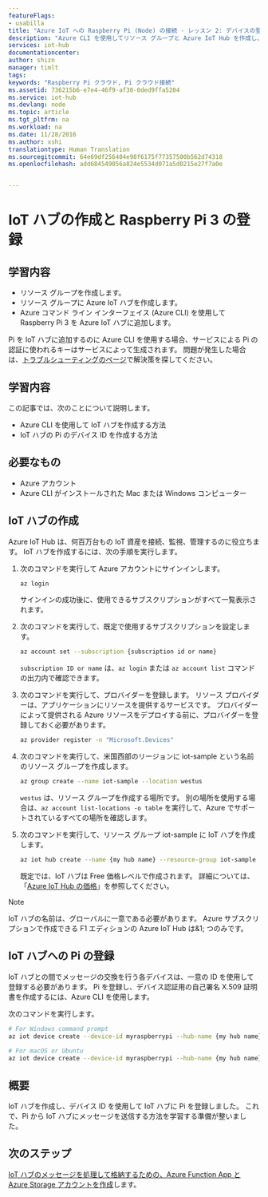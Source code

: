 ```yaml
---
featureFlags:
- usabilla
title: "Azure IoT への Raspberry Pi (Node) の接続 - レッスン 2: デバイスの登録 | Microsoft Docs"
description: "Azure CLI を使用してリソース グループと Azure IoT Hub を作成し、Pi を IoT Hub ID レジストリに登録します。"
services: iot-hub
documentationcenter: 
author: shizn
manager: timlt
tags: 
keywords: "Raspberry Pi クラウド, Pi クラウド接続"
ms.assetid: 736215b6-e7e4-46f9-af30-0ded9ffa5204
ms.service: iot-hub
ms.devlang: node
ms.topic: article
ms.tgt_pltfrm: na
ms.workload: na
ms.date: 11/28/2016
ms.author: xshi
translationtype: Human Translation
ms.sourcegitcommit: 64e69df256404e98f6175f77357500b562d74318
ms.openlocfilehash: add684549056a824e5534d071a5d0215e27f7a0e


---
```

# <a name="create-your-iot-hub-and-register-raspberry-pi-3"></a>IoT ハブの作成と Raspberry Pi 3 の登録
## <a name="what-you-will-do"></a>学習内容
* リソース グループを作成します。
* リソース グループに Azure IoT ハブを作成します。
* Azure コマンド ライン インターフェイス (Azure CLI) を使用して Raspberry Pi 3 を Azure IoT ハブに追加します。

Pi を IoT ハブに追加するのに Azure CLI を使用する場合、サービスによる Pi の認証に使われるキーはサービスによって生成されます。 問題が発生した場合は、[トラブルシューティングのページ](iot-hub-raspberry-pi-kit-node-troubleshooting.md)で解決策を探してください。

## <a name="what-you-will-learn"></a>学習内容
この記事では、次のことについて説明します。
* Azure CLI を使用して IoT ハブを作成する方法
* IoT ハブの Pi のデバイス ID を作成する方法

## <a name="what-you-need"></a>必要なもの
* Azure アカウント
* Azure CLI がインストールされた Mac または Windows コンピューター

## <a name="create-your-iot-hub"></a>IoT ハブの作成
Azure IoT Hub は、何百万台もの IoT 資産を接続、監視、管理するのに役立ちます。 IoT ハブを作成するには、次の手順を実行します。

1. 次のコマンドを実行して Azure アカウントにサインインします。

   ```bash
   az login
   ```

   サインインの成功後に、使用できるサブスクリプションがすべて一覧表示されます。

2. 次のコマンドを実行して、既定で使用するサブスクリプションを設定します。

   ```bash
   az account set --subscription {subscription id or name}
   ```

   `subscription ID or name` は、`az login` または `az account list` コマンドの出力内で確認できます。

3. 次のコマンドを実行して、プロバイダーを登録します。 リソース プロバイダーは、アプリケーションにリソースを提供するサービスです。 プロバイダーによって提供される Azure リソースをデプロイする前に、プロバイダーを登録しておく必要があります。

   ```bash
   az provider register -n "Microsoft.Devices"
   ```
4. 次のコマンドを実行して、米国西部のリージョンに iot-sample という名前のリソース グループを作成します。

   ```bash
   az group create --name iot-sample --location westus
   ```

   `westus` は、リソース グループを作成する場所です。 別の場所を使用する場合は、`az account list-locations -o table` を実行して、Azure でサポートされているすべての場所を確認します。
 
5. 次のコマンドを実行して、リソース グループ iot-sample に IoT ハブを作成します。

   ```bash
   az iot hub create --name {my hub name} --resource-group iot-sample
   ```

   既定では、IoT ハブは Free 価格レベルで作成されます。 詳細については、「[Azure IoT Hub の価格](https://azure.microsoft.com/pricing/details/iot-hub/)」を参照してください。

> [!NOTE] 
> IoT ハブの名前は、グローバルに一意である必要があります。 Azure サブスクリプションで作成できる F1 エディションの Azure IoT Hub は&1; つのみです。

## <a name="register-pi-in-your-iot-hub"></a>IoT ハブへの Pi の登録
IoT ハブとの間でメッセージの交換を行う各デバイスは、一意の ID を使用して登録する必要があります。 Pi を登録し、デバイス認証用の自己署名 X.509 証明書を作成するには、Azure CLI を使用します。

次のコマンドを実行します。

```bash
# For Windows command prompt
az iot device create --device-id myraspberrypi --hub-name {my hub name} --x509 --output-dir %USERPROFILE%\.iot-hub-getting-started
 
# For macOS or Ubuntu
az iot device create --device-id myraspberrypi --hub-name {my hub name} --x509 --output-dir ~/.iot-hub-getting-started
```

## <a name="summary"></a>概要
IoT ハブを作成し、デバイス ID を使用して IoT ハブに Pi を登録しました。 これで、Pi から IoT ハブにメッセージを送信する方法を学習する準備が整いました。

## <a name="next-steps"></a>次のステップ
[IoT ハブのメッセージを処理して格納するための、Azure Function App と Azure Storage アカウントを作成](iot-hub-raspberry-pi-kit-node-lesson3-deploy-resource-manager-template.md)します。




<!--HONumber=Jan17_HO4-->



